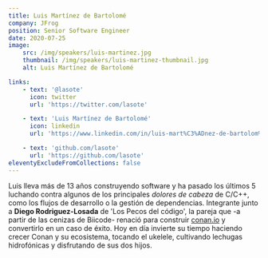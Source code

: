 ```yaml
---
title: Luis Martínez de Bartolomé
company: JFrog
position: Senior Software Engineer
date: 2020-07-25
image:
    src: /img/speakers/luis-martinez.jpg
    thumbnail: /img/speakers/luis-martinez-thumbnail.jpg
    alt: Luis Martínez de Bartolomé

links:
    - text: '@lasote'
      icon: twitter
      url: 'https://twitter.com/lasote'

    - text: 'Luis Martínez de Bartolomé'
      icon: linkedin
      url: 'https://www.linkedin.com/in/luis-mart%C3%ADnez-de-bartolom%C3%A9-izquierdo-6b4a1030/'

    - text: 'github.com/lasote'
      url: 'https://github.com/lasote'
eleventyExcludeFromCollections: false
---
```


Luis lleva más de 13 años construyendo software y ha pasado los últimos 5 luchando contra algunos de los principales _dolores de cabeza_ de C/C++, como los flujos de desarrollo o la gestión de dependencias. Integrante junto a **Diego Rodriguez-Losada** de 'Los Pecos del código', la pareja que -a partir de las cenizas de Biicode- renació para construir <a href="https://conan.io/" target="_blank">conan.io</a> y convertirlo en un caso de éxito. Hoy en día invierte su tiempo haciendo crecer Conan y su ecosistema, tocando el ukelele, cultivando lechugas hidrofónicas y disfrutando de sus dos hijos.
